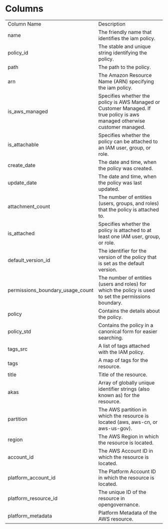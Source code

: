 # Columns  

<table>
	<tr><td>Column Name</td><td>Description</td></tr>
	<tr><td>name</td><td>The friendly name that identifies the iam policy.</td></tr>
	<tr><td>policy_id</td><td>The stable and unique string identifying the policy.</td></tr>
	<tr><td>path</td><td>The path to the policy.</td></tr>
	<tr><td>arn</td><td>The Amazon Resource Name (ARN) specifying the iam policy.</td></tr>
	<tr><td>is_aws_managed</td><td>Specifies whether the policy is AWS Managed or Customer Managed. If true policy is aws managed otherwise customer managed.</td></tr>
	<tr><td>is_attachable</td><td>Specifies whether the policy can be attached to an IAM user, group, or role.</td></tr>
	<tr><td>create_date</td><td>The date and time, when the policy was created.</td></tr>
	<tr><td>update_date</td><td>The date and time, when the policy was last updated.</td></tr>
	<tr><td>attachment_count</td><td>The number of entities (users, groups, and roles) that the policy is attached to.</td></tr>
	<tr><td>is_attached</td><td>Specifies whether the policy is attached to at least one IAM user, group, or role.</td></tr>
	<tr><td>default_version_id</td><td>The identifier for the version of the policy that is set as the default version.</td></tr>
	<tr><td>permissions_boundary_usage_count</td><td>The number of entities (users and roles) for which the policy is used to set the permissions boundary.</td></tr>
	<tr><td>policy</td><td>Contains the details about the policy.</td></tr>
	<tr><td>policy_std</td><td>Contains the policy in a canonical form for easier searching.</td></tr>
	<tr><td>tags_src</td><td>A list of tags attached with the IAM policy.</td></tr>
	<tr><td>tags</td><td>A map of tags for the resource.</td></tr>
	<tr><td>title</td><td>Title of the resource.</td></tr>
	<tr><td>akas</td><td>Array of globally unique identifier strings (also known as) for the resource.</td></tr>
	<tr><td>partition</td><td>The AWS partition in which the resource is located (aws, aws-cn, or aws-us-gov).</td></tr>
	<tr><td>region</td><td>The AWS Region in which the resource is located.</td></tr>
	<tr><td>account_id</td><td>The AWS Account ID in which the resource is located.</td></tr>
	<tr><td>platform_account_id</td><td>The Platform Account ID in which the resource is located.</td></tr>
	<tr><td>platform_resource_id</td><td>The unique ID of the resource in opengovernance.</td></tr>
	<tr><td>platform_metadata</td><td>Platform Metadata of the AWS resource.</td></tr>
</table>